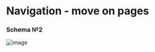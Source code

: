 # Navigation - move on pages  

### Schema №2

![image](https://github.com/user-attachments/assets/f2306b6f-1a41-4c13-9dd9-2c840b931b25)
